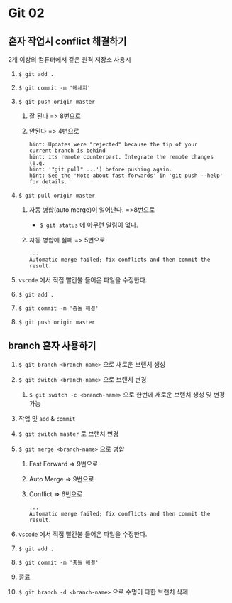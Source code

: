 # Git 02



## 혼자 작업시 conflict 해결하기

2개 이상의 컴퓨터에서 같은 원격 저장소 사용시

1. `$ git add .`

2. `$ git commit -m '메세지'`

3. `$ git push origin master`

   1. 잘 된다 => 8번으로

   2. 안된다 => 4번으로

      ```
      hint: Updates were "rejected" because the tip of your 
      current branch is behind
      hint: its remote counterpart. Integrate the remote changes (e.g.
      hint: '"git pull" ...') before pushing again.
      hint: See the 'Note about fast-forwards' in 'git push --help' for details.
      ```

4. `$ git pull origin master`

   1. 자동 병합(auto merge)이 일어난다.  =>8번으로

      - `$ git status` 에 아무런 알림이 없다.

   2. 자동 병합에 실패 => 5번으로

      ```
      ...
      Automatic merge failed; fix conflicts and then commit the result.
      
      ```

5. `vscode` 에서 직접 빨간불 들어온 파일을 수정한다.

6. `$ git add .`

7. `$ git commit -m '충돌 해결'`

8. `$ git push origin master`

   

## branch 혼자 사용하기

1. `$ git branch <branch-name>` 으로 새로운 브랜치 생성

2. `$ git switch <branch-name>` 으로 브랜치 변경

   1. `$ git switch -c <branch-name>` 으로 한번에 새로운 브랜치 생성 및 변경 가능

3. 작업 및 `add` & `commit`

4. `$ git switch master` 로 브랜치 변경

5. `$ git merge <branch-name>` 으로 병합

   1. Fast Forward => 9번으로

   2. Auto Merge => 9번으로

   3. Conflict => 6번으로

      ```
      ...
      Automatic merge failed; fix conflicts and then commit the result.
      ```

6. `vscode` 에서 직접 빨간불 들어온 파일을 수정한다.

7. `$ git add .`

8. `$ git commit -m '충돌 해결'`

9. 종료

10. `$ git branch -d <branch-name>` 으로 수명이 다한 브랜치 삭제
